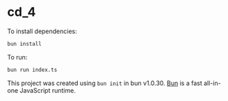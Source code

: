# cd_4

To install dependencies:

```bash
bun install
```

To run:

```bash
bun run index.ts
```

This project was created using `bun init` in bun v1.0.30. [Bun](https://bun.sh) is a fast all-in-one JavaScript runtime.
